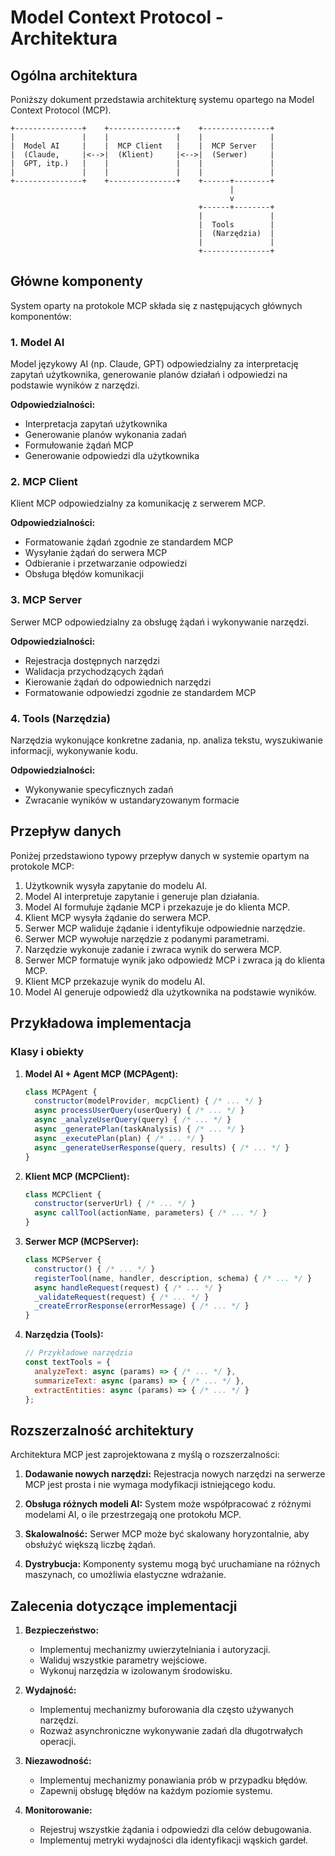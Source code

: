# Model Context Protocol - Architektura

## Ogólna architektura

Poniższy dokument przedstawia architekturę systemu opartego na Model Context Protocol (MCP).

```
+---------------+    +---------------+    +---------------+
|               |    |               |    |               |
|  Model AI     |    |  MCP Client   |    |  MCP Server   |
|  (Claude,     |<-->|  (Klient)     |<-->|  (Serwer)     |
|  GPT, itp.)   |    |               |    |               |
|               |    |               |    |               |
+---------------+    +---------------+    +------+--------+
                                                 |
                                                 v
                                          +------+--------+
                                          |               |
                                          |  Tools        |
                                          |  (Narzędzia)  |
                                          |               |
                                          +---------------+
```

## Główne komponenty

System oparty na protokole MCP składa się z następujących głównych komponentów:

### 1. Model AI

Model językowy AI (np. Claude, GPT) odpowiedzialny za interpretację zapytań użytkownika, generowanie planów działań i odpowiedzi na podstawie wyników z narzędzi.

**Odpowiedzialności:**
- Interpretacja zapytań użytkownika
- Generowanie planów wykonania zadań
- Formułowanie żądań MCP
- Generowanie odpowiedzi dla użytkownika

### 2. MCP Client

Klient MCP odpowiedzialny za komunikację z serwerem MCP.

**Odpowiedzialności:**
- Formatowanie żądań zgodnie ze standardem MCP
- Wysyłanie żądań do serwera MCP
- Odbieranie i przetwarzanie odpowiedzi
- Obsługa błędów komunikacji

### 3. MCP Server

Serwer MCP odpowiedzialny za obsługę żądań i wykonywanie narzędzi.

**Odpowiedzialności:**
- Rejestracja dostępnych narzędzi
- Walidacja przychodzących żądań
- Kierowanie żądań do odpowiednich narzędzi
- Formatowanie odpowiedzi zgodnie ze standardem MCP

### 4. Tools (Narzędzia)

Narzędzia wykonujące konkretne zadania, np. analiza tekstu, wyszukiwanie informacji, wykonywanie kodu.

**Odpowiedzialności:**
- Wykonywanie specyficznych zadań
- Zwracanie wyników w ustandaryzowanym formacie

## Przepływ danych

Poniżej przedstawiono typowy przepływ danych w systemie opartym na protokole MCP:

1. Użytkownik wysyła zapytanie do modelu AI.
2. Model AI interpretuje zapytanie i generuje plan działania.
3. Model AI formułuje żądanie MCP i przekazuje je do klienta MCP.
4. Klient MCP wysyła żądanie do serwera MCP.
5. Serwer MCP waliduje żądanie i identyfikuje odpowiednie narzędzie.
6. Serwer MCP wywołuje narzędzie z podanymi parametrami.
7. Narzędzie wykonuje zadanie i zwraca wynik do serwera MCP.
8. Serwer MCP formatuje wynik jako odpowiedź MCP i zwraca ją do klienta MCP.
9. Klient MCP przekazuje wynik do modelu AI.
10. Model AI generuje odpowiedź dla użytkownika na podstawie wyników.

## Przykładowa implementacja

### Klasy i obiekty

1. **Model AI + Agent MCP (MCPAgent):**
   ```javascript
   class MCPAgent {
     constructor(modelProvider, mcpClient) { /* ... */ }
     async processUserQuery(userQuery) { /* ... */ }
     async _analyzeUserQuery(query) { /* ... */ }
     async _generatePlan(taskAnalysis) { /* ... */ }
     async _executePlan(plan) { /* ... */ }
     async _generateUserResponse(query, results) { /* ... */ }
   }
   ```

2. **Klient MCP (MCPClient):**
   ```javascript
   class MCPClient {
     constructor(serverUrl) { /* ... */ }
     async callTool(actionName, parameters) { /* ... */ }
   }
   ```

3. **Serwer MCP (MCPServer):**
   ```javascript
   class MCPServer {
     constructor() { /* ... */ }
     registerTool(name, handler, description, schema) { /* ... */ }
     async handleRequest(request) { /* ... */ }
     _validateRequest(request) { /* ... */ }
     _createErrorResponse(errorMessage) { /* ... */ }
   }
   ```

4. **Narzędzia (Tools):**
   ```javascript
   // Przykładowe narzędzia
   const textTools = {
     analyzeText: async (params) => { /* ... */ },
     summarizeText: async (params) => { /* ... */ },
     extractEntities: async (params) => { /* ... */ }
   };
   ```

## Rozszerzalność architektury

Architektura MCP jest zaprojektowana z myślą o rozszerzalności:

1. **Dodawanie nowych narzędzi:**
   Rejestracja nowych narzędzi na serwerze MCP jest prosta i nie wymaga modyfikacji istniejącego kodu.

2. **Obsługa różnych modeli AI:**
   System może współpracować z różnymi modelami AI, o ile przestrzegają one protokołu MCP.

3. **Skalowalność:**
   Serwer MCP może być skalowany horyzontalnie, aby obsłużyć większą liczbę żądań.

4. **Dystrybucja:**
   Komponenty systemu mogą być uruchamiane na różnych maszynach, co umożliwia elastyczne wdrażanie.

## Zalecenia dotyczące implementacji

1. **Bezpieczeństwo:**
   - Implementuj mechanizmy uwierzytelniania i autoryzacji.
   - Waliduj wszystkie parametry wejściowe.
   - Wykonuj narzędzia w izolowanym środowisku.

2. **Wydajność:**
   - Implementuj mechanizmy buforowania dla często używanych narzędzi.
   - Rozważ asynchroniczne wykonywanie zadań dla długotrwałych operacji.

3. **Niezawodność:**
   - Implementuj mechanizmy ponawiania prób w przypadku błędów.
   - Zapewnij obsługę błędów na każdym poziomie systemu.

4. **Monitorowanie:**
   - Rejestruj wszystkie żądania i odpowiedzi dla celów debugowania.
   - Implementuj metryki wydajności dla identyfikacji wąskich gardeł.